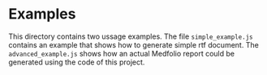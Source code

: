 # Examples

This directory contains two ussage examples. The file `simple_example.js` contains an example that shows how to generate simple rtf document. The  `advanced_example.js` shows how an actual Medfolio report could be generated using the code of this project.

